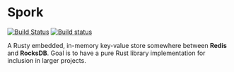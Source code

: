 # Spork

[![Build Status](https://travis-ci.org/Jarusk/spork.svg?branch=master)](https://travis-ci.org/Jarusk/spork)    [![Build status](https://ci.appveyor.com/api/projects/status/pv4xvdbiw782s8p4/branch/master?svg=true)](https://ci.appveyor.com/project/Jarusk/spork/branch/master)




A Rusty embedded, in-memory key-value store somewhere between **Redis** and **RocksDB**. Goal is to have a pure Rust library implementation for inclusion in larger projects.
